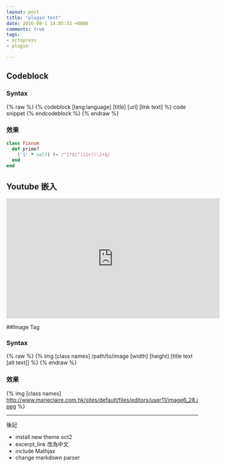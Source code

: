 ```yaml
---
layout: post
title: "plugin test"
date: 2016-08-1 14:05:33 +0800
comments: true
tags:
- octopress
- plugin

---
```

<!--more-->

## Codeblock

### Syntax
{% raw %}
    {% codeblock [lang:language] [title] [url] [link text] %}
    code snippet
    {% endcodeblock %}
{% endraw %}

### 效果
``` ruby Discover if a number is prime http://www.noulakaz.net/weblog/2007/03/18/a-regular-expression-to-check-for-prime-numbers/ Source Article
class Fixnum
  def prime?
    ('1' * self) !~ /^1?$|^(11+?)\1+$/
  end
end
```

## Youtube 嵌入
<iframe width="560" height="315" src="https://www.youtube.com/embed/YCuk1kdQuNo" frameborder="0" allowfullscreen></iframe>

##Image Tag

### Syntax
{% raw %}
    {% img [class names] /path/to/image [width] [height] [title text [alt text]] %}
{% endraw %}

### 效果

{% img [class names] http://www.marieclaire.com.hk/sites/default/files/editors/user11/image6_28.jpeg %}

---

後記

- install new theme oct2
- excerpt_link 改為中文
- include Mathjax
- change markdown parser
